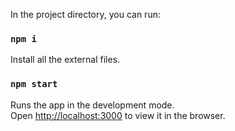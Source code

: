 In the project directory, you can run:
### `npm i`
Install all the external files.

### `npm start`

Runs the app in the development mode.\
Open [http://localhost:3000](http://localhost:3000) to view it in the browser.


